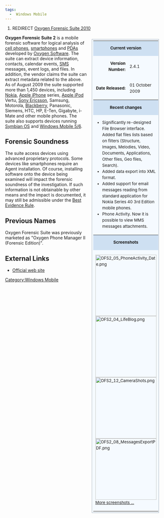 ```yaml
---
tags:
  -  Windows Mobile
---
```

1.  REDIRECT [Oxygen Forensic Suite
    2010](oxygen_forensic_suite_2010.md)

<table style="padding:0.3em; float:right; margin-left:15px; margin-bottom:8px; border:1px solid #A3B1BF; background:#f5faff; text-align:center; font-size:95%; line-height:1.5em;width:220px;">
<tr>
<th colspan="2" style="padding:0.1em; font-size:1em; background-color:#cee0f2;">

Current version

</th>
</tr>
<tr style="font-size:1em;">
<td align="right">

<b>Version Number:</b>

</td>
<td align="left">

2.4.1

</td>
</tr>
<tr style="font-size:1em;">
<td align="right" >

<b>Date Released:</b>

</td>
<td align="left">

01 October 2009

</td>
</tr>
<tr>
<th colspan="2" style="padding:0.1em; font-size:1em; background-color:#cee0f2;">

Recent changes

</th>
</tr>
<tr style="font-size:1em;">
<td colspan="2" align="left">

- Significantly re-designed File Browser interface. Added flat files
  lists based on filters (Structure, Images, Melodies, Video, Documents,
  Applications, Other files, Geo files, Search).
- Added data export into XML format.
- Added support for email messages reading from standard application for
  Nokia Series 40 3rd Edition mobile phones.
- Phone Activity. Now it is possible to view MMS messages attachments.

</td>
</tr>
<tr>
<th colspan="2" style="padding:0.1em; font-size:1em; background-color:#cee0f2;">

Screenshots

</th>
</tr>
<tr style="font-size:1em;">
<td colspan="2" align="left">

<img src="OFS2_05_PhoneActivity_Date.png"
title="OFS2_05_PhoneActivity_Date.png" width="200"
alt="OFS2_05_PhoneActivity_Date.png" />
<img src="OFS2_04_LifeBlog.png" title="OFS2_04_LifeBlog.png" width="200"
alt="OFS2_04_LifeBlog.png" />
<img src="OFS2_12_CameraShots.png" title="OFS2_12_CameraShots.png"
width="200" alt="OFS2_12_CameraShots.png" />
<img src="OFS2_08_MessagesExportPDF.png"
title="OFS2_08_MessagesExportPDF.png" width="200"
alt="OFS2_08_MessagesExportPDF.png" /> [More screenshots
...](http://www.oxygen-forensic.com/en/screenshots/)

</td>
</tr>
</table>

**Oxygen Forensic Suite 2** is a mobile forensic software for logical
analysis of [cell phones](cell_phones.md),
[smartphones](smartphones.md) and [PDAs](PDAs "wikilink")
developed by [Oxygen Software](oxygen_software.md). The suite
can extract device information, contacts, calendar events,
[SMS](sms.md) messages, event logs, and files. In addition, the
vendor claims the suite can extract metadata related to the above. As of
August 2009 the suite supported more than 1,450 devices, including
[Nokia](nokia.md), [Apple iPhone](Apple_iPhone "wikilink")
series, [Apple iPod](apple_ipod.md) Vertu, [Sony
Ericsson](sony_ericsson.md), Samsung, Motorola,
[Blackberry](blackberry.md), Panasonic, Siemens, HTC, HP, E-Ten,
Gigabyte, i-Mate and other mobile phones. The suite also supports
devices running [Symbian OS](symbian.md) and [Windows Mobile
5/6](microsoft_windows_mobile.md).

## Forensic Soundness

The suite access devices using advanced proprietary protocols. Some
devices like smartphones require an Agent installation. Of course,
installing software onto the device being examined will impact the
forensic soundness of the investigation. If such information is not
obtainable by other means and the impact is documented, it may still be
admissible under the [Best Evidence
Rule](best_evidence_rule.md).

## Previous Names

Oxygen Forensic Suite was previously marketed as "Oxygen Phone Manager
II (Forensic Edition)".

## External Links

- [Official web site](http://www.oxygen-forensic.com/)

[Category:Windows Mobile](category:windows_mobile.md)
